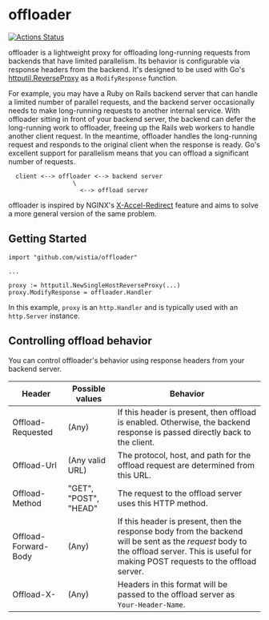 # offloader

[![Actions Status](https://github.com/wistia/offloader/workflows/CI/badge.svg)](https://github.com/wistia/offloader/actions)

offloader is a lightweight proxy for offloading long-running requests from backends that have limited
parallelism. Its behavior is configurable via response headers from the backend. It's designed to be used with Go's 
[httputil.ReverseProxy](https://golang.org/pkg/net/http/httputil/#ReverseProxy) as a  `ModifyResponse` function.

For example, you may have a Ruby on Rails backend server that can handle a limited number of parallel requests, and
the backend server occasionally needs to make long-running requests to another internal service. With offloader sitting
in front of your backend server, the backend can defer the long-running work to offloader, freeing up the Rails web
workers to handle another client request. In the meantime, offloader handles the long-running request and responds to
the original client when the response is ready. Go's excellent support for parallelism means that you can offload
a significant number of requests.

```
  client <--> offloader <--> backend server
                  \
                    <--> offload server 
```

offloader is inspired by NGINX's [X-Accel-Redirect](https://www.nginx.com/resources/wiki/start/topics/examples/x-accel/#x-accel-redirect)
feature and aims to solve a more general version of the same problem. 

## Getting Started

```golang
import "github.com/wistia/offloader"

...

proxy := httputil.NewSingleHostReverseProxy(...)
proxy.ModifyResponse = offloader.Handler
```

In this example, `proxy` is an `http.Handler` and is typically used with an `http.Server` instance.

## Controlling offload behavior

You can control offloader's behavior using response headers from your backend server.

| Header                       | Possible values       | Behavior |
| ---                          | ---                   | --- |
| Offload-Requested            | (Any)                 | If this header is present, then offload is enabled. Otherwise, the backend response is passed directly back to the client. |
| Offload-Url                  | (Any valid URL)       | The protocol, host, and path for the offload request are determined from this URL. |
| Offload-Method               | "GET", "POST", "HEAD" | The request to the offload server uses this HTTP method. |
| Offload-Forward-Body         | (Any)                 | If this header is present, then the response body from the backend will be sent as the _request_ body to the offload server. This is useful for making POST requests to the offload server. |
| Offload-X-<your-header-name> | (Any)                 | Headers in this format will be passed to the offload server as `Your-Header-Name`. |

